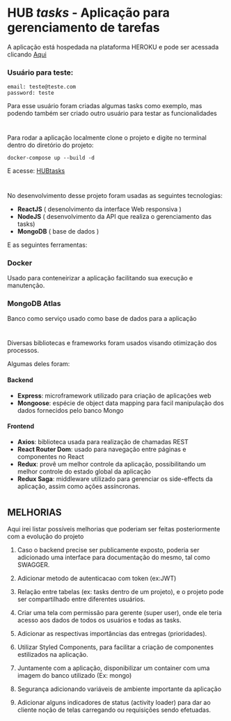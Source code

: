 # HUB _tasks_ - Aplicação para gerenciamento de tarefas

A aplicação está hospedada na plataforma HEROKU e pode ser acessada clicando [Aqui](https://app-hubtasks.herokuapp.com/) 
### Usuário para teste:
    email: teste@teste.com
    password: teste

Para esse usuário foram criadas algumas tasks como exemplo, mas podendo também ser criado outro usuário para testar as funcionalidades
#


Para rodar a aplicação localmente clone o projeto e digite no terminal dentro do diretório do projeto:

    docker-compose up --build -d
E acesse:
    [HUBtasks](http://localhost)
#
No desenvolvimento desse projeto foram usadas as seguintes tecnologias:
    
  - __ReactJS__ ( desenolvimento da interface Web responsiva )
  - __NodeJS__ ( desenvolvimento  da API que realiza o gerenciamento das tasks)
  - __MongoDB__ ( base de dados )

E as seguintes ferramentas:

### Docker
Usado para conteneirizar a aplicação facilitando sua execução e manutenção.

### MongoDB Atlas
Banco como serviço usado como base de dados para a aplicação

#



Diversas bibliotecas e frameworks foram usados visando otimização dos processos. 

Algumas deles foram:

#### Backend
  - __Express__: microframework utilizado para criação de aplicações web
  - __Mongoose__: espécie de object data mapping para facil manipulação dos dados fornecidos pelo banco Mongo
  
 #### Frontend
  - __Axios__: biblioteca usada para realização de chamadas REST
  - __React Router Dom__: usado para navegação entre páginas e componentes no React
  - __Redux__: provê um melhor controle da aplicação, possibilitando um melhor controle do estado global da aplicação
  - __Redux Saga__: middleware utilizado para gerenciar os side-effects da aplicação, assim como ações assíncronas.
  
  #
  ## MELHORIAS
  
 Aqui irei listar possíveis melhorias que poderiam ser feitas posteriormente com a evolução do projeto
 
 
1. Caso o backend precise ser publicamente exposto, poderia ser adicionado uma interface para documentação do mesmo, tal como SWAGGER.

2. Adicionar metodo de autenticacao com token (ex:JWT)

3. Relação entre tabelas (ex: tasks dentro de um projeto), e o projeto pode ser compartilhado entre diferentes usuários.

4. Criar uma tela com permissão para gerente (super user), onde ele teria acesso aos dados de todos os usuários e todas as tasks.

5. Adicionar as respectivas importâncias das entregas (prioridades).

6. Utilizar Styled Components, para facilitar a criação de componentes estilizados na aplicação.

7. Juntamente com a aplicação, disponibilizar um container com uma imagem do banco utilizado (Ex: mongo)

8. Segurança adicionando variáveis de ambiente importante da aplicação

9. Adicionar alguns indicadores de status (activity loader) para dar ao cliente noção de telas carregando 
  ou requisições sendo efetuadas.